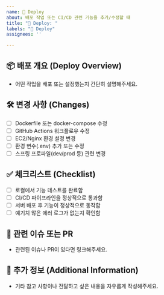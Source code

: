 ```yaml
---
name: 🚀 Deploy
about: 배포 작업 또는 CI/CD 관련 기능을 추가/수정할 때
title: "🚀 Deploy: "
labels: "🚀 Deploy"
assignees: ''

---
```


## 📦 배포 개요 (Deploy Overview)

- 어떤 작업을 배포 또는 설정했는지 간단히 설명해주세요.

## 🛠 변경 사항 (Changes)

- [ ] Dockerfile 또는 docker-compose 수정
- [ ] GitHub Actions 워크플로우 수정
- [ ] EC2/Nginx 환경 설정 변경
- [ ] 환경 변수(.env) 추가 또는 수정
- [ ] 스프링 프로파일(dev/prod 등) 관련 변경

## ✅ 체크리스트 (Checklist)

- [ ] 로컬에서 기능 테스트를 완료함
- [ ] CI/CD 파이프라인을 정상적으로 통과함
- [ ] 서버 배포 후 기능이 정상적으로 동작함
- [ ] 예기치 않은 에러 로그가 없는지 확인함

## 🔗 관련 이슈 또는 PR

- 관련된 이슈나 PR이 있다면 링크해주세요.

## 📝 추가 정보 (Additional Information)

- 기타 참고 사항이나 전달하고 싶은 내용을 자유롭게 작성해주세요.